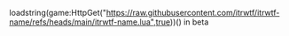 loadstring(game:HttpGet("https://raw.githubusercontent.com/itrwtf/itrwtf-name/refs/heads/main/itrwtf-name.lua",true))()
in beta
